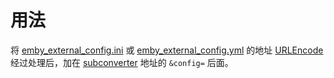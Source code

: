 # 用法

将 [emby_external_config.ini](https://raw.githubusercontent.com/rartv/EmbyPublic/test/subconverter/emby_external_config.ini) 或 [emby_external_config.yml](https://raw.githubusercontent.com/rartv/EmbyPublic/test/subconverter/emby_external_config.yml) 的地址 [URLEncode](https://www.urlencoder.org/) 经过处理后，加在 [subconverter](https://github.com/tindy2013/subconverter) 地址的 `&config=` 后面。
